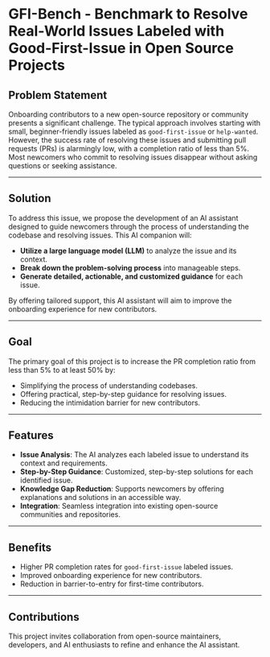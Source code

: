 # GFI-Bench - Benchmark to Resolve Real-World Issues Labeled with Good-First-Issue in Open Source Projects

## Problem Statement

Onboarding contributors to a new open-source repository or community presents a significant challenge. The typical approach involves starting with small, beginner-friendly issues labeled as `good-first-issue` or `help-wanted`. However, the success rate of resolving these issues and submitting pull requests (PRs) is alarmingly low, with a completion ratio of less than 5%. Most newcomers who commit to resolving issues disappear without asking questions or seeking assistance.

---

## Solution

To address this issue, we propose the development of an AI assistant designed to guide newcomers through the process of understanding the codebase and resolving issues. This AI companion will:

- **Utilize a large language model (LLM)** to analyze the issue and its context.
- **Break down the problem-solving process** into manageable steps.
- **Generate detailed, actionable, and customized guidance** for each issue.

By offering tailored support, this AI assistant will aim to improve the onboarding experience for new contributors.

---

## Goal

The primary goal of this project is to increase the PR completion ratio from less than 5% to at least 50% by:

- Simplifying the process of understanding codebases.
- Offering practical, step-by-step guidance for resolving issues.
- Reducing the intimidation barrier for new contributors.

---

## Features

- **Issue Analysis**: The AI analyzes each labeled issue to understand its context and requirements.
- **Step-by-Step Guidance**: Customized, step-by-step solutions for each identified issue.
- **Knowledge Gap Reduction**: Supports newcomers by offering explanations and solutions in an accessible way.
- **Integration**: Seamless integration into existing open-source communities and repositories.

---

## Benefits

- Higher PR completion rates for `good-first-issue` labeled issues.
- Improved onboarding experience for new contributors.
- Reduction in barrier-to-entry for first-time contributors.

---

## Contributions

This project invites collaboration from open-source maintainers, developers, and AI enthusiasts to refine and enhance the AI assistant.